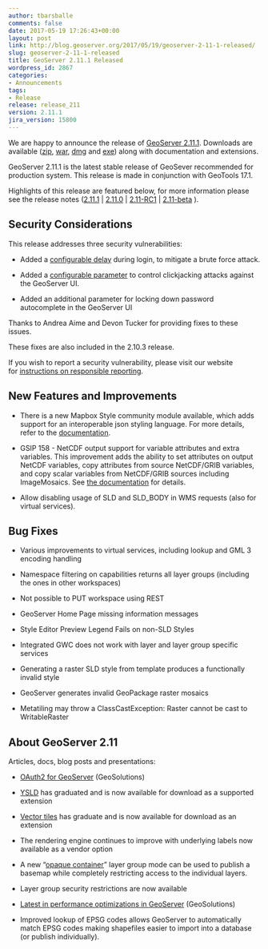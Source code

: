 ```yaml
---
author: tbarsballe
comments: false
date: 2017-05-19 17:26:43+00:00
layout: post
link: http://blog.geoserver.org/2017/05/19/geoserver-2-11-1-released/
slug: geoserver-2-11-1-released
title: GeoServer 2.11.1 Released
wordpress_id: 2867
categories:
- Announcements
tags:
- Release
release: release_211
version: 2.11.1
jira_version: 15800
---
```


We are happy to announce the release of [GeoServer 2.11.1](http://geoserver.org/release/2.11.1/). Downloads are available ([zip](http://sourceforge.net/projects/geoserver/files/GeoServer/2.11.1/geoserver-2.11.1-bin.zip/download), [war](http://sourceforge.net/projects/geoserver/files/GeoServer/2.11.1/geoserver-2.11.1-war.zip/download), [dmg](http://sourceforge.net/projects/geoserver/files/GeoServer/2.11.1/geoserver-2.11.1.dmg/download) and [exe](https://sourceforge.net/projects/geoserver/files/GeoServer/2.11.1/geoserver-2.11.1.exe/download)) along with documentation and extensions.

GeoServer 2.11.1 is the latest stable release of GeoSever recommended for production system. This release is made in conjunction with GeoTools 17.1.

Highlights of this release are featured below, for more information please see the release notes ([2.11.1](https://osgeo-org.atlassian.net/secure/ReleaseNote.jspa?projectId=10000&version=15800) | [2.11.0](https://osgeo-org.atlassian.net/secure/ReleaseNote.jspa?version=15501&styleName=Html&projectId=10000) | [2.11-RC1](https://osgeo-org.atlassian.net/secure/ReleaseNote.jspa?version=15301&projectId=10000) | [2.11-beta](https://osgeo-org.atlassian.net/secure/ReleaseNote.jspa?version=14404&projectId=10000&) ).


## Security Considerations


This release addresses three security vulnerabilities:



 	
  * Added a [configurable delay](http://docs.geoserver.org/latest/en/user/security/webadmin/auth.html#brute-force-attack-prevention) during login, to mitigate a brute force attack.

 	
  * Added a [configurable parameter](http://docs.geoserver.org/latest/en/user/production/config.html#x-frame-options-policy) to control clickjacking attacks against the GeoServer UI.

 	
  * Added an additional parameter for locking down password autocomplete in the GeoServer UI


Thanks to Andrea Aime and Devon Tucker for providing fixes to these issues.

These fixes are also included in the 2.10.3 release.

If you wish to report a security vulnerability, please visit our website for [instructions on responsible reporting](http://geoserver.org/issues/).


## New Features and Improvements





 	
  * There is a new Mapbox Style community module available, which adds support for an interoperable json styling language. For more details, refer to the [documentation](http://docs.geoserver.org/latest/en/user/styling/mbstyle/index.html).

 	
  * GSIP 158 - NetCDF output support for variable attributes and extra variables. This improvement adds the ability to set attributes on output NetCDF variables, copy attributes from source NetCDF/GRIB variables, and copy scalar variables from NetCDF/GRIB sources including ImageMosaics. See [the documentation](http://docs.geoserver.org/stable/en/user/extensions/netcdf-out/index.html) for details.

 	
  * Allow disabling usage of SLD and SLD_BODY in WMS requests (also for virtual services).




## Bug Fixes





 	
  * Various improvements to virtual services, including lookup and GML 3 encoding handling

 	
  * Namespace filtering on capabilities returns all layer groups (including the ones in other workspaces)

 	
  * Not possible to PUT workspace using REST

 	
  * GeoServer Home Page missing information messages

 	
  * Style Editor Preview Legend Fails on non-SLD Styles

 	
  * Integrated GWC does not work with layer and layer group specific services

 	
  * Generating a raster SLD style from template produces a functionally invalid style

 	
  * GeoServer generates invalid GeoPackage raster mosaics

 	
  * Metatiling may throw a ClassCastException: Raster cannot be cast to WritableRaster




## About GeoServer 2.11


Articles, docs, blog posts and presentations:



 	
  * [OAuth2 for GeoServer](http://www.geo-solutions.it/blog/oauth2-geoserver/) (GeoSolutions)

 	
  * [YSLD](http://docs.geoserver.org/stable/en/user/styling/ysld/index.html) has graduated and is now available for download as a supported extension

 	
  * [Vector tiles](http://docs.geoserver.org/latest/en/user/extensions/vectortiles/index.html) has graduate and is now available for download as an extension

 	
  * The rendering engine continues to improve with underlying labels now available as a vendor option

 	
  * A new “[opaque container](http://docs.geoserver.org/latest/en/user/data/webadmin/layergroups.html#layer-group-modes)” layer group mode can be used to publish a basemap while completely restricting access to the individual layers.

 	
  * Layer group security restrictions are now available

 	
  * [Latest in performance optimizations in GeoServer](http://www.geo-solutions.it/blog/performance-geoserver/) (GeoSolutions)

 	
  * Improved lookup of EPSG codes allows GeoServer to automatically match EPSG codes making shapefiles easier to import into a database (or publish individually).


